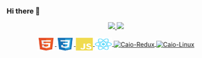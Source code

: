 ### Hi there 👋

<div align="center">
  <a href="https://github.com/caiobacode">
  <img height="160em" src="https://github-readme-stats.vercel.app/api?username=caiobacode&show_icons=true&theme=darcula&include_all_commits=true&count_private=true"/>
  <img height="160em" src="https://github-readme-stats.vercel.app/api/top-langs/?username=caiobacode&layout=compact&langs_count=7&theme=darcula"/>
</div>
<div align="center" style="display: inline_block"><br>
  <img align="center" alt="Caio-HTML" height="30" width="40" src="https://raw.githubusercontent.com/devicons/devicon/master/icons/html5/html5-original.svg">
  <img align="center" alt="Caio-CSS" height="30" width="40" src="https://raw.githubusercontent.com/devicons/devicon/master/icons/css3/css3-original.svg">
  <img align="center" alt="Caio-Js" height="30" width="40" src="https://raw.githubusercontent.com/devicons/devicon/master/icons/javascript/javascript-plain.svg">
  <img align="center" alt="Caio-React" height="30" width="40" src="https://raw.githubusercontent.com/devicons/devicon/master/icons/react/react-original.svg">
  <img align="center" alt="Caio-Redux" height="30" width="40" src="https://cdn.jsdelivr.net/gh/devicons/devicon/icons/redux/redux-original.svg">
  <img align="center" alt="Caio-Linux" height="30" width="40" src="https://cdn.jsdelivr.net/gh/devicons/devicon/icons/linux/linux-original.svg">
</div>
<!--
**caiobacode/caiobacode** is a ✨ _special_ ✨ repository because its `README.md` (this file) appears on your GitHub profile. 
Here are some ideas to get you started:

<img height="180em" src="https://github-readme-stats.vercel.app/api/top-langs/?username=caiobacode&layout=compact&langs_count=7&theme=darcula"/>

- 🔭 I’m currently working on ...
- 🌱 I’m currently learning ...
- 👯 I’m looking to collaborate on ...
- 🤔 I’m looking for help with ...
- 💬 Ask me about ...
- 📫 How to reach me: ...
- 😄 Pronouns: ...
- ⚡ Fun fact: ...
-->
